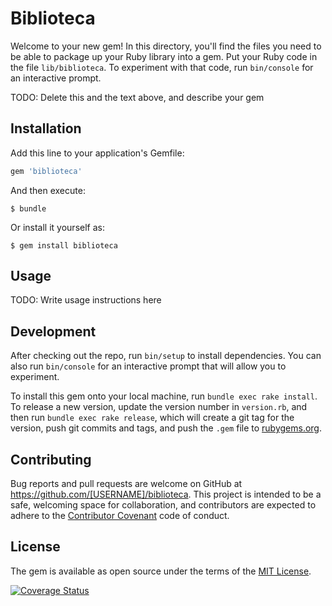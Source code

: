 # Biblioteca

Welcome to your new gem! In this directory, you'll find the files you need to be able to package up your Ruby library into a gem. Put your Ruby code in the file `lib/biblioteca`. To experiment with that code, run `bin/console` for an interactive prompt.

TODO: Delete this and the text above, and describe your gem

## Installation

Add this line to your application's Gemfile:

```ruby
gem 'biblioteca'
```

And then execute:

    $ bundle

Or install it yourself as:

    $ gem install biblioteca

## Usage

TODO: Write usage instructions here

## Development

After checking out the repo, run `bin/setup` to install dependencies. You can also run `bin/console` for an interactive prompt that will allow you to experiment.

To install this gem onto your local machine, run `bundle exec rake install`. To release a new version, update the version number in `version.rb`, and then run `bundle exec rake release`, which will create a git tag for the version, push git commits and tags, and push the `.gem` file to [rubygems.org](https://rubygems.org).

## Contributing

Bug reports and pull requests are welcome on GitHub at https://github.com/[USERNAME]/biblioteca. This project is intended to be a safe, welcoming space for collaboration, and contributors are expected to adhere to the [Contributor Covenant](contributor-covenant.org) code of conduct.


## License

The gem is available as open source under the terms of the [MIT License](http://opensource.org/licenses/MIT).

[![Coverage Status](https://coveralls.io/repos/tania77/Practica07/badge.svg?branch=master&service=github)](https://coveralls.io/github/tania77/Practica07?branch=master)